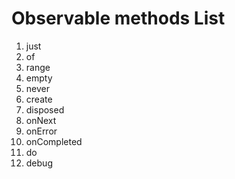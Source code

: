 # Observable methods List
1. just
2. of
3. range
4. empty
5. never
6. create
7. disposed
8. onNext
9. onError
10. onCompleted
11. do
12. debug

[just]: https://github.com/jaeminKim0523/Library/blob/main/RxSwift/Methods%20List/just.md "Read just"  
